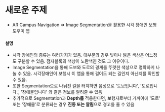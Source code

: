 # 새로운 주제
- AR Campus Navigation => Image Segmentation을 활용한 시각 장애인 보행 도우미 앱
#### 설명
- 시각 장애인의 종류는 여러가지가 있음. 대부분의 경우 빛이나 밝은 색상은 어느정도 구분할 수 있음. 점자블록의 색상이 노란색인 것도 그 이유이다.
- Image Segmentation을 통해 도보와 도로의 경계를 뚜렷한 색상으로 명확하게 나눌 수 있음. 시각장애인이 보행시 이 앱을 통해 걸어도 되는 길인지 아닌지를 확인할 수 있음.
- 또한 Segmentation으로 나눠진 길을 터치하면 음성으로 '도보입니다', '도로입니다.', '장애물입니다' 와 같은 정보를 알려줄 수 있음
- 추가적으로 Segmentation과 **Depth를** 적용한다면, 보행자로부터 가까이에 '도로' 또는 '장애물'로 분류되는 경우 **진동 또는 알림**으로 경고를 줄 수 있음
